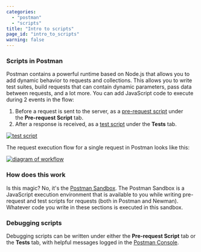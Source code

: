 ```yaml
---
categories:
  - "postman"
  - "scripts"
title: "Intro to scripts"
page_id: "intro_to_scripts"
warning: false
---
```


### Scripts in Postman

Postman contains a powerful runtime based on Node.js that allows you to add dynamic behavior to requests and collections. This allows you to write test suites, build requests that can contain dynamic parameters, pass data between requests, and a lot more. You can add JavaScript code to execute during 2 events in the flow:

   1.  Before a request is sent to the server, as a [pre-request script](/docs/postman/scripts/pre_request_scripts) under the **Pre-request Script** tab.
   2.  After a response is received, as a [test script](/docs/postman/scripts/test_scripts) under the **Tests** tab.

[![test script](https://s3.amazonaws.com/postman-static-getpostman-com/postman-docs/randomScripts2.png)](https://s3.amazonaws.com/postman-static-getpostman-com/postman-docs/randomScripts2.png)

The request execution flow for a single request in Postman looks like this:

[![diagram of workflow](https://s3.amazonaws.com/postman-static-getpostman-com/postman-docs/59184189.png)](https://s3.amazonaws.com/postman-static-getpostman-com/postman-docs/59184189.png)

### How does this work

Is this magic? No, it's the [Postman Sandbox](/docs/postman/scripts/postman_sandbox). The Postman Sandbox is a JavaScript execution environment that is available to you while writing pre-request and test scripts for requests (both in Postman and Newman). Whatever code you write in these sections is executed in this sandbox.  

### Debugging scripts

Debugging scripts can be written under either the **Pre-request Script** tab or the **Tests** tab, with helpful messages logged in the [Postman Console](/docs/postman/sending_api_requests/debugging_and_logs).
